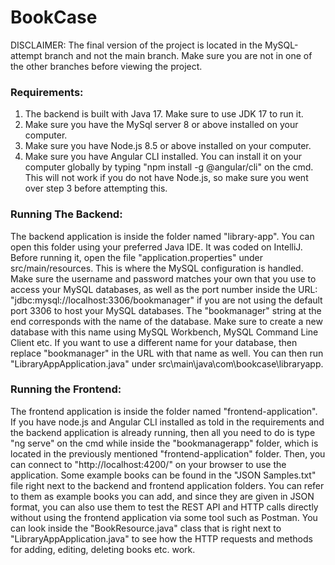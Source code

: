 # BookCase

DISCLAIMER: The final version of the project is located in the MySQL-attempt branch and not the main branch. Make sure you are not in one of the other branches before viewing the project.

### Requirements:
1. The backend is built with Java 17. Make sure to use JDK 17 to run it.
2. Make sure you have the MySql server 8 or above installed on your computer.
3. Make sure you have Node.js 8.5 or above installed on your computer.
4. Make sure you have Angular CLI installed. You can install it on your computer globally by typing "npm install -g @angular/cli" on the cmd. This will not work if you do not have Node.js, so make sure you went over step 3 before attempting this.

### Running The Backend:
The backend application is inside the folder named "library-app". You can open this folder using your preferred Java IDE. It was coded on IntelliJ. Before running it, open the file "application.properties" under src/main/resources. This is where the MySQL configuration is handled. Make sure the username and password matches your own that you use to access your MySQL databases, as well as the port number inside the URL: "jdbc:mysql://localhost:3306/bookmanager" if you are not using the default port 3306 to host your MySQL databases. The "bookmanager" string at the end corresponds with the name of the database. Make sure to create a new database with this name using MySQL Workbench, MySQL Command Line Client etc. If you want to use a different name for your database, then replace "bookmanager" in the URL with that name as well. You can then run "LibraryAppApplication.java" under src\main\java\com\bookcase\libraryapp.

### Running the Frontend:
The frontend application is inside the folder named "frontend-application". If you have node.js and Angular CLI installed as told in the requirements and the backend application is already running, then all you need to do is type "ng serve" on the cmd while inside the "bookmanagerapp" folder, which is located in the previously mentioned "frontend-application" folder. Then, you can connect to "http://localhost:4200/" on your browser to use the application. Some example books can be found in the "JSON Samples.txt" file right next to the backend and frontend application folders. You can refer to them as example books you can add, and since they are given in JSON format, you can also use them to test the REST API and HTTP calls directly without using the frontend application via some tool such as Postman. You can look inside the "BookResource.java" class that is right next to "LibraryAppApplication.java" to see how the HTTP requests and methods for adding, editing, deleting books etc. work.